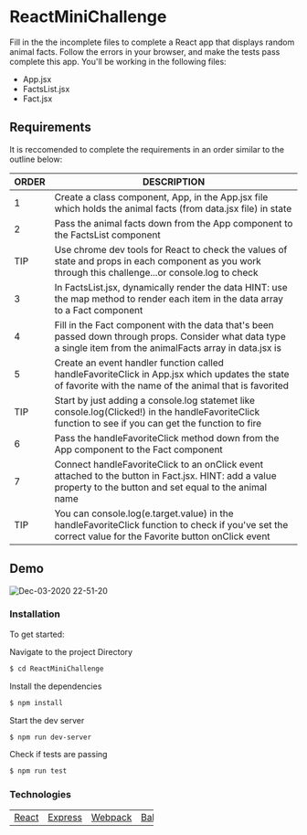 # ReactMiniChallenge

Fill in the the incomplete files to complete a React app that displays random animal facts. Follow the errors in your browser, and make the tests pass complete this app. You'll be working in the following files:

- App.jsx
- FactsList.jsx
- Fact.jsx

## Requirements

It is reccomended to complete the requirements in an order similar to the outline below:

| ORDER | DESCRIPTION                                                                                                                                                     |
| ----- | --------------------------------------------------------------------------------------------------------------------------------------------------------------- |
| 1     | Create a class component, App, in the App.jsx file which holds the animal facts (from data.jsx file) in state                                                   |
| 2     | Pass the animal facts down from the App component to the FactsList component                                                                                    |
| TIP   | Use chrome dev tools for React to check the values of state and props in each component as you work through this challenge...or console.log to check            |
| 3     | In FactsList.jsx, dynamically render the data HINT: use the map method to render each item in the data array to a Fact component                                |
| 4     | Fill in the Fact component with the data that's been passed down through props. Consider what data type a single item from the animalFacts array in data.jsx is |
| 5     | Create an event handler function called handleFavoriteClick in App.jsx which updates the state of favorite with the name of the animal that is favorited        |
| TIP   | Start by just adding a console.log statemet like console.log(Clicked!) in the handleFavoriteClick function to see if you can get the function to fire           |
| 6     | Pass the handleFavoriteClick method down from the App component to the Fact component                                                                           |
| 7     | Connect handleFavoriteClick to an onClick event attached to the button in Fact.jsx. HINT: add a value property to the button and set equal to the animal name   |
| TIP   | You can console.log(e.target.value) in the handleFavoriteClick function to check if you've set the correct value for the Favorite button onClick event          |

## Demo

![Dec-03-2020 22-51-20](https://user-images.githubusercontent.com/65248215/101123300-2a9c2f00-35ba-11eb-9ef6-c2b750a43f78.gif)

### Installation

To get started:

Navigate to the project Directory

```sh
$ cd ReactMiniChallenge
```

Install the dependencies

```sh
$ npm install
```

Start the dev server

```sh
$ npm run dev-server
```

Check if tests are passing

```sh
$ npm run test
```

### Technologies

<table style="width:50%">
  <tr>
    <td><a href="https://reactjs.org/">React</a></td>
    <td><a href="http://expressjs.com">Express</a></td>
     <td><a href="https://webpack.js.org/">Webpack</a></td>
      <td><a href="https://babeljs.io/">Babel</a></td>
    <td><a href="https://jestjs.io/">Jest</a></td>
    <td><a href="https://enzymejs.github.io/enzyme/docs/api/">Enzyme</a></td>
  </tr>
</table>
